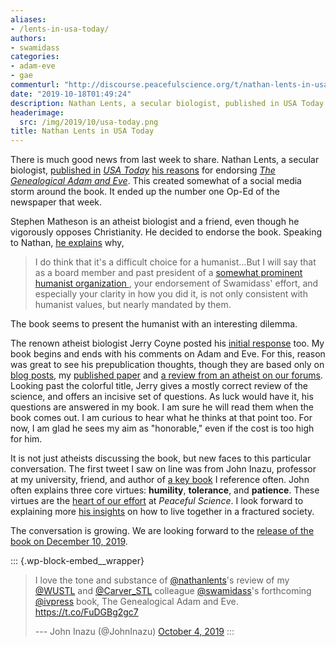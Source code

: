```yaml
---
aliases:
- /lents-in-usa-today/
authors:
- swamidass
categories:
- adam-eve
- gae
commenturl: "http://discourse.peacefulscience.org/t/nathan-lents-in-usa-today/8153"
date: "2019-10-18T01:49:24"
description: Nathan Lents, a secular biologist, published in USA Today his reasons for endorsing The Genealogical Adam and Eve. This created a small social media storm.
headerimage:
  src: /img/2019/10/usa-today.png
title: Nathan Lents in USA Today
---
```


There is much good news from last week to share. Nathan Lents, a secular biologist, [published in](https://usatoday.com/story/opinion/2019/10/04/upcoming-book-leaves-scientific-possibility-existence-adam-eve-column/3826195002/) *[USA Today](https://usatoday.com/story/opinion/2019/10/04/upcoming-book-leaves-scientific-possibility-existence-adam-eve-column/3826195002/)* [his reasons](https://usatoday.com/story/opinion/2019/10/04/upcoming-book-leaves-scientific-possibility-existence-adam-eve-column/3826195002/) for endorsing *[The Genealogical Adam and Eve](http://peacefulscience.org/genealogical-adam-eve)*. This created somewhat of a social media storm around the book. It ended up the number one Op-Ed of the newspaper that week.

Stephen Matheson is an atheist biologist and a friend, even though he vigorously opposes Christianity. He decided to endorse the book. Speaking to Nathan, [he explains](https://discourse.peacefulscience.org/t/a-humanists-endorsement/8017) why,

> I do think that it's a difficult choice for a humanist...But I will say that as a board member and past president of a [somewhat prominent humanist organization ](https://www.humanisthub.org/), your endorsement of Swamidass' effort, and especially your clarity in how you did it, is not only consistent with humanist values, but nearly mandated by them.

The book seems to present the humanist with an interesting dilemma.

The renown atheist biologist Jerry Coyne posted his [initial response](https://whyevolutionistrue.wordpress.com/2019/10/11/accommodationism-the-return-of-adam-and-eve-as-real-people-as-proposed-by-a-wonky-quasi-scientific-theory/) too. My book begins and ends with his comments on Adam and Eve. For this, reason was great to see his prepublication thoughts, though they are based only on [blog posts](http://peacefulscience.org/genealogical-rapprochement/), my [published paper](https://asa3.org/ASA/PSCF/2018/PSCF3-18Swamidass.pdf) and [a review from an atheist on our forums](https://discourse.peacefulscience.org/t/my-thoughts-on-gae/7031?u=swamidass). Looking past the colorful title, Jerry gives a mostly correct review of the science, and offers an incisive set of questions. As luck would have it, his questions are answered in my book. I am sure he will read them when the book comes out. I am curious to hear what he thinks at that point too. For now, I am glad he sees my aim as "honorable," even if the cost is too high for him.

It is not just atheists discussing the book, but new faces to this particular conversation. The first tweet I saw on line was from John Inazu, professor at my university, friend, and author of [a key book](https://www.amazon.com/Confident-Pluralism-Surviving-Thriving-Difference/dp/022659243X/tag=swamidass-20) I reference often. John often explains three core virtues: **humility**, **tolerance**, and **patience**. These virtues are the [heart of our effort](https://peacefulscience.org/launching/) at *Peaceful Science*. I look forward to explaining more [his insights](https://www.amazon.com/Confident-Pluralism-Surviving-Thriving-Difference/dp/022659243X/tag=swamidass-20) on how to live together in a fractured society.

The conversation is growing. We are looking forward to the [release of the book on December 10, 2019](http://peacefulscience.org/genealogical-adam-eve).

::: {.wp-block-embed__wrapper}
> I love the tone and substance of [\@nathanlents](https://twitter.com/nathanlents?ref_src=twsrc%5Etfw)\'s review of my [\@WUSTL](https://twitter.com/WUSTL?ref_src=twsrc%5Etfw) and [\@Carver_STL](https://twitter.com/Carver_STL?ref_src=twsrc%5Etfw) colleague [\@swamidass](https://twitter.com/swamidass?ref_src=twsrc%5Etfw)\'s forthcoming [\@ivpress](https://twitter.com/ivpress?ref_src=twsrc%5Etfw) book, The Genealogical Adam and Eve. <https://t.co/FuDGBg2gc7>
>
> --- John Inazu (\@JohnInazu) [October 4, 2019](https://twitter.com/JohnInazu/status/1180111902669725698?ref_src=twsrc%5Etfw)
:::
